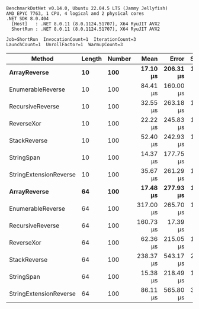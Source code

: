 ```

BenchmarkDotNet v0.14.0, Ubuntu 22.04.5 LTS (Jammy Jellyfish)
AMD EPYC 7763, 1 CPU, 4 logical and 2 physical cores
.NET SDK 8.0.404
  [Host]   : .NET 8.0.11 (8.0.1124.51707), X64 RyuJIT AVX2
  ShortRun : .NET 8.0.11 (8.0.1124.51707), X64 RyuJIT AVX2

Job=ShortRun  InvocationCount=1  IterationCount=3  
LaunchCount=1  UnrollFactor=1  WarmupCount=3  

```
| Method                 | Length | Number | Mean      | Error     | StdDev    | Median     | Min        | Max       | Allocated |
|----------------------- |------- |------- |----------:|----------:|----------:|-----------:|-----------:|----------:|----------:|
| **ArrayReverse**           | **10**     | **100**    |  **17.10 μs** | **206.31 μs** | **11.308 μs** |  **10.605 μs** |  **10.544 μs** |  **30.16 μs** |  **10.09 KB** |
| EnumerableReverse      | 10     | 100    |  84.41 μs | 160.00 μs |  8.770 μs |  80.421 μs |  78.348 μs |  94.47 μs |  25.72 KB |
| RecursiveReverse       | 10     | 100    |  32.55 μs | 263.18 μs | 14.426 μs |  26.424 μs |  22.196 μs |  49.03 μs |  33.53 KB |
| ReverseXor             | 10     | 100    |  22.22 μs | 245.83 μs | 13.475 μs |  14.708 μs |  14.167 μs |  37.77 μs |  10.09 KB |
| StackReverse           | 10     | 100    |  52.40 μs | 242.93 μs | 13.316 μs |  44.775 μs |  44.654 μs |  67.78 μs |  31.19 KB |
| StringSpan             | 10     | 100    |  14.37 μs | 177.75 μs |  9.743 μs |   8.966 μs |   8.525 μs |  25.62 μs |   5.41 KB |
| StringExtensionReverse | 10     | 100    |  35.67 μs | 261.29 μs | 14.322 μs |  27.421 μs |  27.381 μs |  52.21 μs |  28.84 KB |
| **ArrayReverse**           | **64**     | **100**    |  **17.48 μs** | **277.93 μs** | **15.234 μs** |   **8.886 μs** |   **8.475 μs** |  **35.06 μs** |  **30.41 KB** |
| EnumerableReverse      | 64     | 100    | 317.00 μs | 265.70 μs | 14.564 μs | 317.675 μs | 302.108 μs | 331.21 μs |  59.31 KB |
| RecursiveReverse       | 64     | 100    | 160.73 μs |  17.39 μs |  0.953 μs | 160.552 μs | 159.871 μs | 161.75 μs | 560.88 KB |
| ReverseXor             | 64     | 100    |  62.36 μs | 215.05 μs | 11.788 μs |  60.188 μs |  51.812 μs |  75.09 μs |  30.41 KB |
| StackReverse           | 64     | 100    | 238.37 μs | 543.17 μs | 29.773 μs | 235.012 μs | 210.415 μs | 269.68 μs |  88.22 KB |
| StringSpan             | 64     | 100    |  15.38 μs | 218.49 μs | 11.976 μs |   8.516 μs |   8.407 μs |  29.20 μs |  15.56 KB |
| StringExtensionReverse | 64     | 100    |  86.11 μs | 565.80 μs | 31.014 μs |  68.689 μs |  67.726 μs | 121.92 μs |  68.69 KB |

